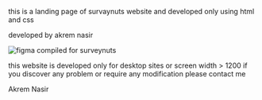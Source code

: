 this is a landing page of survaynuts website and developed only using html and css

developed by akrem nasir

![figma compiled for surveynuts](https://github.com/user-attachments/assets/5a201437-a530-4ad7-af16-1a35dbda7fec)


this website is developed only for desktop sites or screen width > 1200 if you discover any problem or require any modification please contact me

Akrem Nasir

